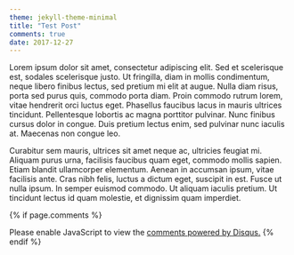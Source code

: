```yaml
---
theme: jekyll-theme-minimal
title: "Test Post"
comments: true
date: 2017-12-27
---
```


Lorem ipsum dolor sit amet, consectetur adipiscing elit. Sed et scelerisque est, sodales scelerisque justo. Ut fringilla, diam in mollis condimentum, neque libero finibus lectus, sed pretium mi elit at augue. Nulla diam risus, porta sed purus quis, commodo porta diam. Proin commodo rutrum lorem, vitae hendrerit orci luctus eget. Phasellus faucibus lacus in mauris ultrices tincidunt. Pellentesque lobortis ac magna porttitor pulvinar. Nunc finibus cursus dolor in congue. Duis pretium lectus enim, sed pulvinar nunc iaculis at. Maecenas non congue leo.

Curabitur sem mauris, ultrices sit amet neque ac, ultricies feugiat mi. Aliquam purus urna, facilisis faucibus quam eget, commodo mollis sapien. Etiam blandit ullamcorper elementum. Aenean in accumsan ipsum, vitae facilisis ante. Cras nibh felis, luctus a dictum eget, suscipit in est. Fusce ut nulla ipsum. In semper euismod commodo. Ut aliquam iaculis pretium. Ut tincidunt lectus id quam molestie, et dignissim quam imperdiet.

{% if page.comments %}
<div id="disqus_thread"></div>
<script>

var disqus_config = function () {
this.page.url = "https://alexchutkan.github.io/";
};
*/
(function() { // DON'T EDIT BELOW THIS LINE
var d = document, s = d.createElement('script');
s.src = 'https://alexchutkan.disqus.com/embed.js';
s.setAttribute('data-timestamp', +new Date());
(d.head || d.body).appendChild(s);
})();
</script>
<noscript>Please enable JavaScript to view the <a href="https://disqus.com/?ref_noscript">comments powered by Disqus.</a></noscript>
{% endif %}